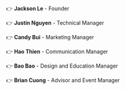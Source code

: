 👉 **Jackson Le** - Founder

👉 **Justin Nguyen** - Technical Manager 

👉 **Candy Bui** - Marketing Manager

👉 **Hao Thien** - Communication Manager

👉 **Bao Bao** - Design and Education Manager

👉 **Brian Cuong** - Advisor and Event Manager






